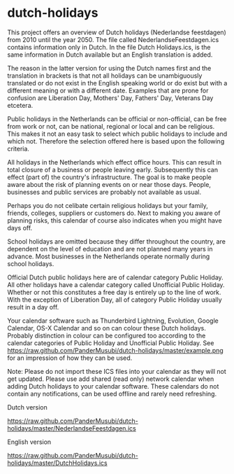 dutch-holidays
==============

This project offers an overview of Dutch holidays (Nederlandse feestdagen) from 2010 until the year 2050. The file called NederlandseFeestdagen.ics contains information only in Dutch. In the file Dutch Holidays.ics, is the same information in Dutch available but an English translation is added.

The reason in the latter version for using the Dutch names first and the translation in brackets is that not all holidays can be unambiguously translated or do not exist in the English speaking world or do exist but with a different meaning or with a different date. Examples that are prone for confusion are Liberation Day, Mothers' Day, Fathers' Day, Veterans Day etcetera.

Public holidays in the Netherlands can be official or non-official, can be free from work or not, can be national, regional or local and can be religious. This makes it not an easy task to select which public holidays to include and which not. Therefore the selection offered here is based upon the following criteria.

All holidays in the Netherlands which effect office hours. This can result in total closure of a business or people leaving early. Subsequently this can effect (part of) the country's infrastructure. The goal is to make people aware about the risk of planning events on or near those days. People, businesses and public services are probably not available as usual.

Perhaps you do not celibate certain religious holidays but your family, friends, colleges, suppliers or customers do. Next to making you aware of planning risks, this calendar of course also indicates when you might have days off.

School holidays are omitted because they differ throughout the country, are dependent on the level of education and are not planned many years in advance. Most businesses in the Netherlands operate normally during school holidays.

Official Dutch public holidays here are of calendar category Public Holiday. All other holidays have a calendar category called Unofficial Public Holiday. Whether or not this constitutes a free day is entirely up to the line of work. With the exception of Liberation Day, all of category Public Holiday usually result in a day off.

Your calendar software such as Thunderbird Lightning, Evolution, Google Calendar, OS-X Calendar and so on can colour these Dutch holidays. Probably distinction in colour can be configured too according to the calendar categories of Public Holiday and Unofficial Public Holiday. See https://raw.github.com/PanderMusubi/dutch-holidays/master/example.png for an impression of how they can be used.

Note: Please do not import these ICS files into your calendar as they will not get updated. Please use add shared (read only) network calendar when adding Dutch holidays to your calendar software. These calendars do not contain any notifications, can be used offline and rarely need refreshing.

Dutch version

https://raw.github.com/PanderMusubi/dutch-holidays/master/NederlandseFeestdagen.ics

English version

https://raw.github.com/PanderMusubi/dutch-holidays/master/DutchHolidays.ics
